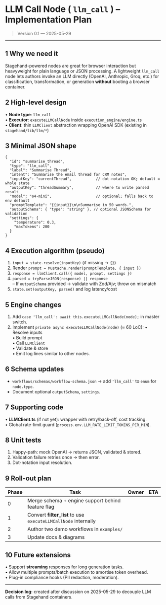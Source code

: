 # LLM Call Node ( `llm_call` ) – Implementation Plan

> Version 0.1 — 2025-05-29

---

## 1  Why we need it
Stagehand-powered nodes are great for browser interaction but heavyweight for plain language or JSON processing. A lightweight `llm_call` node lets authors invoke an LLM directly (OpenAI, Anthropic, Groq, etc.) for classification, transformation, or generation **without** booting a browser container.

## 2  High-level design
• **Node type**: `llm_call`  
• **Executor**: `executeLLMCallNode` inside `execution_engine/engine.ts`  
• **Client**: thin `LLMClient` abstraction wrapping OpenAI SDK (existing in `stagehand/lib/llm/*`)

## 3  Minimal JSON shape
```jsonc
{
  "id": "summarise_thread",
  "type": "llm_call",
  "label": "Summarise Thread",
  "intent": "Summarise the email thread for CRM notes",
  "inputKey": "currentThread",           // dot-notation OK; default = whole state
  "outputKey": "threadSummary",          // where to write parsed result
  "model": "o4-mini",                    // optional; falls back to env default
  "promptTemplate": "{{input}}\n\nSummarise in 50 words.",
  "outputSchema": { "type": "string" }, // optional JSONSchema for validation
  "settings": {
    "temperature": 0.3,
    "maxTokens": 200
  }
}
```

## 4  Execution algorithm (pseudo)
1. `input = state.resolve(inputKey)` (if missing → `{}`)
2. Render `prompt = Mustache.render(promptTemplate, { input })`
3. `response = llmClient.call({ model, prompt, settings })`
4. `parsed = tryParseJSON(response) || response`  
   – If `outputSchema` provided → validate with Zod/Ajv; throw on mismatch
5. `state.set(outputKey, parsed)` and log latency/cost

## 5  Engine changes
1. Add `case 'llm_call': await this.executeLLMCallNode(node);` in master switch.
2. Implement `private async executeLLMCallNode(node)` (≈ 60 LoC):
   • Resolve inputs  
   • Build prompt  
   • Call `LLMClient`  
   • Validate & store  
   • Emit log lines similar to other nodes.

## 6  Schema updates
* `workflows/schemas/workflow-schema.json` → add `'llm_call'` to `enum` for `node.type`.
* Document optional `outputSchema`, `settings`.

## 7  Supporting code
• **LLMClient.ts** (if not yet): wrapper with retry/back-off, cost tracking.  
• Global rate-limit guard (`process.env.LLM_RATE_LIMIT_TOKENS_PER_MIN`).

## 8  Unit tests
1. Happy-path: mock OpenAI → returns JSON, validated & stored.
2. Validation failure retries once → then error.
3. Dot-notation input resolution.

## 9  Roll-out plan
| Phase | Task | Owner | ETA |
|-------|------|-------|-----|
| 0 | Merge schema + engine support behind feature flag | | |
| 1 | Convert **filter_list** to use `executeLLMCallNode` internally | | |
| 2 | Author two demo workflows in `examples/` | | |
| 3 | Update docs & diagrams | | |

## 10  Future extensions
• Support **streaming** responses for long generation tasks.  
• Allow multiple prompts/batch execution to amortise token overhead.  
• Plug-in compliance hooks (PII redaction, moderation).

---
**Decision log:** created after discussion on 2025-05-29 to decouple LLM calls from Stagehand containers. 